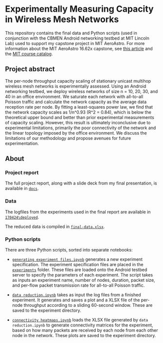 # Experimentally Measuring Capacity in Wireless Mesh Networks

This repository contains the final data and Python scripts (used in conjunction with the CBMEN Android networking testbed at MIT Lincoln Lab) used to support my capstone project in MIT AeroAstro. For more information about the MIT AeroAstro 16.62x capstone, see [this article](http://web.mit.edu/aeroastro/news/magazine/aeroastro-no3/200616.62x.html) and the [MIT course catalog](http://student.mit.edu/catalog/m16b.html#16.621). 

## Project abstract

The per-node throughput capacity scaling of stationary unicast multihop wireless mesh networks is experimentally assessed. Using an Android networking testbed, we deploy wireless networks of size n = 10, 20, 30, and 40 in an office environment. We saturate each network with all-to-all Poisson traffic and calculate the network capacity as the average data reception rate per node. By fitting a least-squares power law, we find that the network capacity scales as 1/n^0.93 (R^2 = 0.84), which is below the theoretical upper bound and better than prior experimental measurements of capacity scaling. However, this result is ultimately inconclusive due to experimental limitations, primarily the poor connectivity of the network and the linear topology imposed by the office environment. We discuss the limitations of our methodology and propose avenues for future experimentation.

## About

### Project report

The full project report, along with a slide deck from my final presentation, is available in [`docs`](https://github.com/allanko/mesh-network-capacity-scaling/tree/master/docs).

### Data

The logfiles from the experiments used in the final report are available in [`170424\deployed`](https://github.com/allanko/mesh-network-capacity-scaling/tree/master/170424/deployed). 

The reduced data is compiled in [`final-data.xlsx`](https://github.com/allanko/mesh-network-capacity-scaling/blob/master/final-data.xlsx).

### Python scripts

There are three Python scripts, sorted into separate notebooks:

* [`generating experiment files.ipynb`](https://github.com/allanko/mesh-network-capacity-scaling/blob/master/generating%20experiment%20files.ipynb) generates a new experiment specification. The experiment specification files are placed in the [`experiments`](https://github.com/allanko/mesh-network-capacity-scaling/tree/master/experiments) folder. These files are loaded onto the Android testbed server to specify the parameters of each experiment. The script takes as inputs an experiment name, number of nodes, duration, packet size, and per-flow packet transmission rate for all-to-all Poisson traffic. 

* [`data reduction.ipynb`](https://github.com/allanko/mesh-network-capacity-scaling/blob/master/data%20reduction.ipynb) takes as input the log files from a finished experiment. It generates and saves a plot and a XLSX file of the per-node throughput according to a sliding 60-second window. These are saved to the experiment directory.

* [`connectivity heatmaps.ipynb`](https://github.com/allanko/mesh-network-capacity-scaling/blob/master/connectivity%20heatmaps.ipynb) loads the XLSX file generated by `data reduction.ipynb` to generate connectivity matrices for the experiment, based on how many packets are received by each node from each other node in the network. These plots are saved to the experiment directory.


